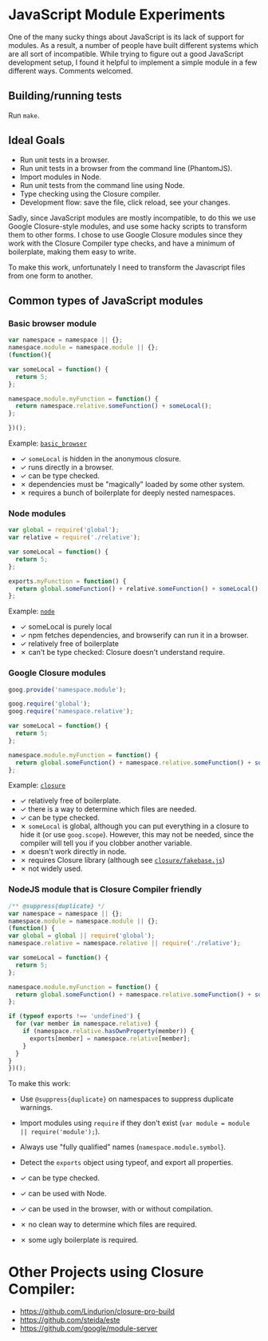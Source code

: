 # JavaScript Module Experiments

One of the many sucky things about JavaScript is its lack of support for modules. As a result, a number of people have built different systems which are all sort of incompatible. While trying to figure out a good JavaScript development setup, I found it helpful to implement a simple module in a few different ways. Comments welcomed.

## Building/running tests

Run `make`.

## Ideal Goals

* Run unit tests in a browser.
* Run unit tests in a browser from the command line (PhantomJS).
* Import modules in Node.
* Run unit tests from the command line using Node.
* Type checking using the Closure compiler.
* Development flow: save the file, click reload, see your changes.


Sadly, since JavaScript modules are mostly incompatible, to do this we use Google Closure-style modules, and use some hacky scripts to transform them to other forms. I chose to use Google Closure modules since they work with the Closure Compiler type checks, and have a minimum of boilerplate, making them easy to write.

To make this work, unfortunately I need to transform the Javascript files from one form to another.


## Common types of JavaScript modules

### Basic browser module
```javascript
var namespace = namespace || {};
namespace.module = namespace.module || {};
(function(){

var someLocal = function() {
  return 5;
};

namespace.module.myFunction = function() {
  return namespace.relative.someFunction() + someLocal();
};

})();
```

Example: [`basic_browser`](../../tree/master/basic_browser)

* ✓ `someLocal` is hidden in the anonymous closure.
* ✓ runs directly in a browser.
* ✓ can be type checked.
* ✗ dependencies must be "magically" loaded by some other system.
* ✗ requires a bunch of boilerplate for deeply nested namespaces.


### Node modules
```javascript
var global = require('global');
var relative = require('./relative');

var someLocal = function() {
  return 5;
};

exports.myFunction = function() {
  return global.someFunction() + relative.someFunction() + someLocal();
};
```

Example: [`node`](../../tree/master/node)

* ✓ someLocal is purely local
* ✓ npm fetches dependencies, and browserify can run it in a browser.
* ✓ relatively free of boilerplate
* ✗ can't be type checked: Closure doesn't understand require.


### Google Closure modules
```javascript
goog.provide('namespace.module');

goog.require('global');
goog.require('namespace.relative');

var someLocal = function() {
  return 5;
};

namespace.module.myFunction = function() {
  return global.someFunction() + namespace.relative.someFunction() + someLocal();
};
```

Example: [`closure`](closure)

* ✓ relatively free of boilerplate.
* ✓ there is a way to determine which files are needed.
* ✓ can be type checked.
* ✗ `someLocal` is global, although you can put everything in a closure to hide it (or use `goog.scope`). However, this may not be needed, since the compiler will tell you if you clobber another variable.
* ✗ doesn't work directly in node.
* ✗ requires Closure library (although see [`closure/fakebase.js`](closure/fakebase.js))
* ✗ not widely used.


### NodeJS module that is Closure Compiler friendly
```javascript
/** @suppress{duplicate} */
var namespace = namespace || {};
namespace.module = namespace.module || {};
(function() {
var global = global || require('global');
namespace.relative = namespace.relative || require('./relative');

var someLocal = function() {
  return 5;
};

namespace.module.myFunction = function() {
  return global.someFunction() + namespace.relative.someFunction() + someLocal();
};

if (typeof exports !== 'undefined') {
  for (var member in namespace.relative) {
    if (namespace.relative.hasOwnProperty(member)) {
      exports[member] = namespace.relative[member];
    }
  }
}
})();

```

To make this work: 

* Use `@suppress{duplicate}` on namespaces to suppress duplicate warnings.
* Import modules using `require` if they don't exist (```var module = module || require('module');```).
* Always use "fully qualified" names (`namespace.module.symbol`).
* Detect the `exports` object using typeof, and export all properties.

* ✓ can be type checked.
* ✓ can be used with Node.
* ✓ can be used in the browser, with or without compilation.
* ✗ no clean way to determine which files are required.
* ✗ some ugly boilerplate is required.


# Other Projects using Closure Compiler:

* https://github.com/Lindurion/closure-pro-build
* https://github.com/steida/este
* https://github.com/google/module-server

